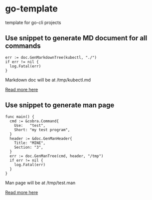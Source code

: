 # go-template

template for go-cli projects

## Use snippet to generate MD document for all commands

    err := doc.GenMarkdownTree(kubectl, "./")
    if err != nil {
      log.Fatal(err)
    }

Markdown doc will be at /tmp/kubectl.md

[Read more here](https://github.com/spf13/cobra/blob/main/doc/md_docs.md)

## Use snippet to generate man page

    func main() {
      cmd := &cobra.Command{
        Use:   "test",
        Short: "my test program",
      }
      header := &doc.GenManHeader{
        Title: "MINE",
        Section: "3",
      }
      err := doc.GenManTree(cmd, header, "/tmp")
      if err != nil {
        log.Fatal(err)
      }
    }

Man page will be at /tmp/test.man

[Read more here](https://github.com/spf13/cobra/blob/main/doc/man_docs.md)
